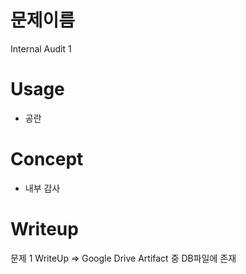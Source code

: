 # 문제이름
Internal Audit 1

# Usage
- 공란

# Concept
- 내부 감사

# Writeup

문제 1 WriteUp
=> Google Drive Artifact 중 DB파일에 존재